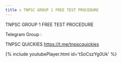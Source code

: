 ```yaml
---
title : TNPSC GROUP 1 FREE TEST PROCEDURE
---
```


TNPSC GROUP 1 FREE TEST PROCEDURE

Telegram Group :

TNPSC QUICKIES
https://t.me/tnpscquickies



{% include youtubePlayer.html id='tSoCszYg0Uk' %}

